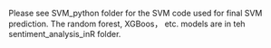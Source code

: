 Please see SVM_python folder for the SVM code used for final SVM prediction. The random forest, XGBoos， etc. models are in teh sentiment_analysis_inR folder. 
